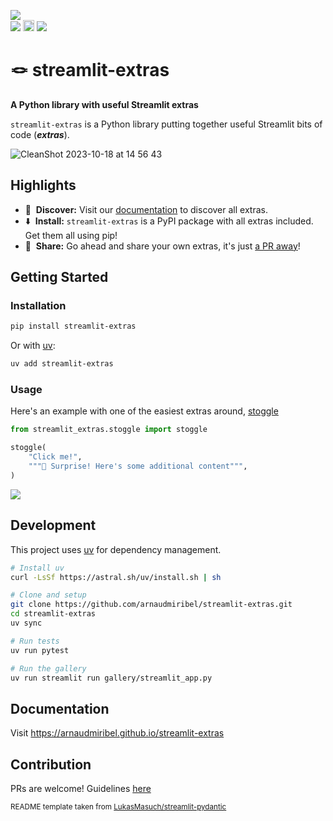 <a href="https://extras.streamlitapp.com" title="Python Version"><img src="https://static.streamlit.io/badges/streamlit_badge_black_white.svg"></a><br>
<a href="https://github.com/arnaudmiribel/streamlit-extras/" title="Python Version"><img src="https://img.shields.io/badge/Python-3.9%2B-blue&style=flat"></a>
<a href="https://badge.fury.io/py/streamlit-extras"><img src="https://badge.fury.io/py/streamlit-extras.svg" alt="PyPI version" height="18"></a>
<a href="https://hits.seeyoufarm.com"><img src="https://hits.seeyoufarm.com/api/count/incr/badge.svg?url=https%3A%2F%2Fgithub.com%2Farnaudmiribel%2Fstreamlit-extras&count_bg=%2379C83D&title_bg=%23555555&icon=&icon_color=%23E7E7E7&title=visits&edge_flat=false"/></a>


# 🪢 streamlit-extras


<strong>A Python library with useful Streamlit extras</strong>

`streamlit-extras` is a Python library putting together useful Streamlit bits of code (<b><i>extras</i></b>).

![CleanShot 2023-10-18 at 14 56 43](https://github.com/arnaudmiribel/streamlit-extras/assets/7164864/14f20cf6-033c-4143-9f29-d0e95bf7dca1)


## Highlights

- 📙&nbsp; <b>Discover:</b> Visit our <a href="https://arnaudmiribel.github.io/streamlit-extras/">documentation</a> to discover all extras.
- ⬇️&nbsp; <b>Install:</b> `streamlit-extras` is a PyPI package with all extras included. Get them all using pip!
- 🫴&nbsp; <b>Share:</b> Go ahead and share your own extras, it's just [a PR away](https://arnaudmiribel.github.io/streamlit-extras/contributing/)!

## Getting Started

### Installation

```bash
pip install streamlit-extras
```

Or with [uv](https://docs.astral.sh/uv/):

```bash
uv add streamlit-extras
```

### Usage

Here's an example with one of the easiest extras around, <a href="https://arnaudmiribel.github.io/streamlit-extras/extras/stoggle/">stoggle</a>
```python
from streamlit_extras.stoggle import stoggle

stoggle(
    "Click me!",
    """🥷 Surprise! Here's some additional content""",
)
```

<img src="https://user-images.githubusercontent.com/16867691/192553812-f91c801b-e820-470b-84c6-4563504c6ce5.gif"></img>

## Development

This project uses [uv](https://docs.astral.sh/uv/) for dependency management.

```bash
# Install uv
curl -LsSf https://astral.sh/uv/install.sh | sh

# Clone and setup
git clone https://github.com/arnaudmiribel/streamlit-extras.git
cd streamlit-extras
uv sync

# Run tests
uv run pytest

# Run the gallery
uv run streamlit run gallery/streamlit_app.py
```

## Documentation

Visit <a href="https://arnaudmiribel.github.io/streamlit-extras/">https://arnaudmiribel.github.io/streamlit-extras</a>

## Contribution

PRs are welcome! Guidelines <a href="https://arnaudmiribel.github.io/streamlit-extras/contributing/">here</a>

<sup>README template taken from <a href="https://github.com/LukasMasuch/streamlit-pydantic">LukasMasuch/streamlit-pydantic</a></sup>
